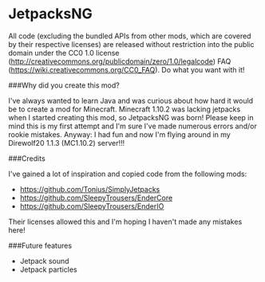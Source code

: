 JetpacksNG
=======

All code (excluding the bundled APIs from other mods, which are covered by their respective licenses) are released without restriction into the public domain under the CC0 1.0 license (http://creativecommons.org/publicdomain/zero/1.0/legalcode) FAQ (https://wiki.creativecommons.org/CC0_FAQ).
Do what you want with it!

###Why did you create this mod?

I've always wanted to learn Java and was curious about how hard it would be to create a mod for Minecraft. Minecraft 1.10.2 was lacking jetpacks when I started creating this mod, so JetpacksNG was born! Please keep in mind this is my first attempt and I'm sure I've made numerous errors and/or rookie mistakes. Anyway: I had fun and now I'm flying around in my Direwolf20 1.1.3 (MC1.10.2) server!!!

###Credits

I've gained a lot of inspiration and copied code from the following mods:
- https://github.com/Tonius/SimplyJetpacks
- https://github.com/SleepyTrousers/EnderCore
- https://github.com/SleepyTrousers/EnderIO

Their licenses allowed this and I'm hoping I haven't made any mistakes here!

###Future features
- Jetpack sound
- Jetpack particles